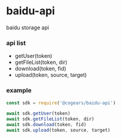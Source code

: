 # baidu-api
baidu storage api


### api list

- getUser(token)
- getFileList(token, dir)
- download(token, fid)
- upload(token, source, target)


### example

```javascript
const sdk = require('@cogears/baidu-api')

await sdk.getUser(token)
await sdk.getFileList(token, dir)
await sdk.download(token, fid)
await sdk.upload(token, source, target)

```
